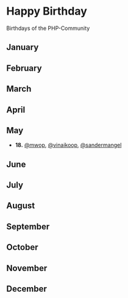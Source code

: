 # Happy Birthday
Birthdays of the PHP-Community

## January
## February
## March
## April
## May
* **18.** [@mwop](https://twitter.com/mwop), [@vinaikoop](https://twitter.com/vinaikoop), [@sandermangel](https://twitter.com/sandermangel)
## June
## July
## August
## September
## October
## November
## December

